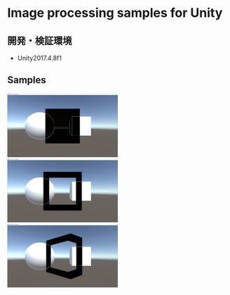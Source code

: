 # Image processing samples for Unity

## 開発・検証環境
- Unity2017.4.8f1

## Samples

<img src="Images/03.png" width="50%">

<img src="Images/04a.png" width="50%">

<img src="Images/04b.png" width="50%">
